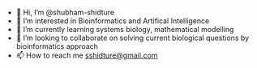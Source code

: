 - 👋 Hi, I’m @shubham-shidture
- 👀 I’m interested in Bioinformatics and Artifical Intelligence
- 🌱 I’m currently learning systems biology, mathematical modelling
- 💞️ I’m looking to collaborate on solving current biological questions by bioinformatics approach
- 📫 How to reach me sshidture@gmail.com

<!---
shubham-shidture/shubham-shidture is a ✨ special ✨ repository because its `README.md` (this file) appears on your GitHub profile.
You can click the Preview link to take a look at your changes.
--->
